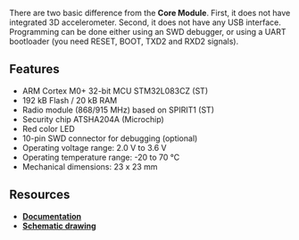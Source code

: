 There are two basic difference from the **Core Module**. First, it does not have integrated 3D accelerometer. Second, it does not have any USB interface. Programming can be done either using an SWD debugger, or using a UART bootloader (you need RESET, BOOT, TXD2 and RXD2 signals).

## Features

* ARM Cortex M0+ 32-bit MCU STM32L083CZ (ST)
* 192 kB Flash / 20 kB RAM
* Radio module (868/915 MHz) based on SPIRIT1 (ST)
* Security chip ATSHA204A (Microchip)
* Red color LED
* 10-pin SWD connector for debugging (optional)
* Operating voltage range: 2.0 V to 3.6 V
* Operating temperature range: -20 to 70 °C
* Mechanical dimensions: 23 x 23 mm

## Resources

* [**Documentation**](https://www.bigclown.com/doc/hardware/about-cloony/)
* [**Schematic drawing**](https://github.com/bigclownlabs/bc-hardware/tree/master/out/bc-cloony)
